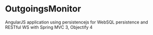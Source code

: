 OutgoingsMonitor
================

AngularJS application using persistencejs for WebSQL persistence and RESTful WS with Spring MVC 3, Objectify 4
